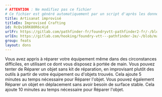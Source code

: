 ```yaml
---
# ATTENTION : Ne modifiez pas ce fichier
# Ce fichier est généré automatiquement par un script d'après les données du module Foundry VTT officiel et de sa traduction
title: Artisanat improvisé
titleEn: Improvised Crafting
id: RcQv16RK80R6c4id
urlFr: https://gitlab.com/pathfinder-fr/foundryvtt-pathfinder2-fr/-/blob/master/data/feats/RcQv16RK80R6c4id.htm
urlEn: https://gitlab.com/hooking/foundry-vtt---pathfinder-2e/-/blob/master/packs/data/feats.db/improvised-crafting.json
group: feats
layout: dons
---
```

Vous avez appris à réparer votre équipement même dans des circonstances difficiles, en utilisant ce dont vous disposez à portée de main. Vous pouvez tenter de Réparer un objet sans kit de réparation, en improvisant plutôt des outils à partir de votre équipement ou d'objets trouvés. Cela ajoute 5 minutes au temps nécessaire pour Réparer l'objet. Vous pouvez également Réparer un objet en déplacement sans avoir besoin de surface stable. Cela ajoute 10 minutes au temps nécessaire pour Réparer l'objet.



